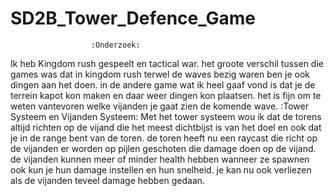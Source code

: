 # SD2B_Tower_Defence_Game

                      :Onderzoek:

Ik heb Kingdom rush gespeelt en tactical war. het groote verschil tussen die games was dat in kingdom rush terwel de waves bezig waren ben je ook dingen aan het doen. in de andere game wat ik heel gaaf vond is dat je de terrein kapot kon maken en daar weer dingen kon plaatsen. het is fijn om te weten vantevoren welke vijanden je gaat zien de komende wave.
                        :Tower Systeem en Vijanden Systeem:
Met het tower systeem wou ik dat de torens altijd richten op de vijand die het meest dichtbijst is van het doel en ook dat je in de range bent van de toren. de toren heeft nu een raycast die richt op de vijanden er worden op pijlen geschoten die damage doen op de vijand. de vijanden kunnen meer of minder health hebben wanneer ze spawnen ook kun je hun damage instellen en hun snelheid. je kan nu ook verliezen als de vijanden teveel damage hebben gedaan.